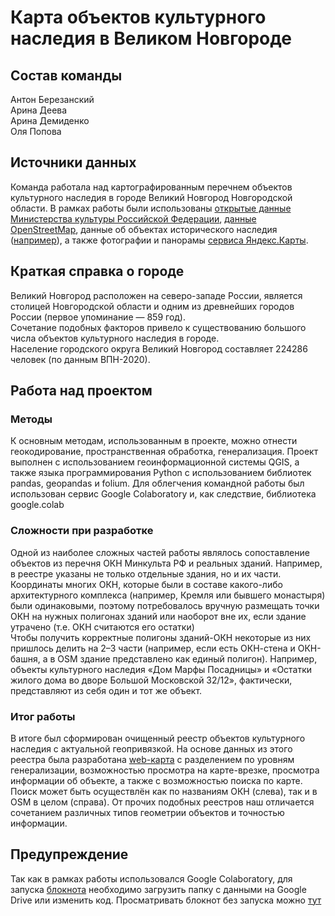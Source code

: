 # Карта объектов культурного наследия в Великом Новгороде
## Состав команды
Антон Березанский  
Арина Деева  
Арина Демиденко  
Оля Попова

## Источники данных
Команда работала над картографированным перечнем объектов культурного наследия в городе Великий Новгород Новгородской области.
В рамках работы были использованы [открытые данные Министерства культуры Российской Федерации](https://opendata.mkrf.ru/opendata/7705851331-egrkn/), [данные OpenStreetMap](https://www.openstreetmap.org/relation/2417529), данные об объектах исторического наследия ([например](https://gpvn.ru/34374/vn08209)), а также фотографии и панорамы [сервиса Яндекс.Карты](https://yandex.ru/maps/24/veliky-novgorod/?ll=31.275132%2C58.520913&z=17.97).


## Краткая справка о городе
Великий Новгород расположен на северо-западе России, является столицей Новгородской области и одним из древнейших городов России (первое упоминание — 859 год).  
Сочетание подобных факторов привело к существованию большого числа объектов культурного наследия в городе.  
Население городского округа Великий Новгород составляет 224286 человек (по данным ВПН-2020).

## Работа над проектом
### Методы
К основным методам, использованным в проекте, можно отнести геокодирование, пространственная обработка, генерализация. Проект выполнен с использованием геоинформационной системы QGIS, а также языка программирования Python с использованием библиотек pandas, geopandas и folium. Для облегчения командной работы был использован сервис Google Colaboratory и, как следствие, библиотека google.colab

### Сложности при разработке
Одной из наиболее сложных частей работы являлось сопоставление объектов из перечня ОКН Минкульта РФ и реальных зданий. Например, в реестре указаны не только отдельные здания, но и их части. Координаты многих ОКН, которые были в составе какого-либо архитектурного комплекса (например, Кремля или бывшего монастыря) были одинаковыми, поэтому потребовалось вручную размещать точки ОКН на нужных полигонах зданий или наоборот вне их, если здание утрачено (т.е. ОКН считаются его остатки)  
Чтобы получить корректные полигоны зданий-ОКН некоторые из них пришлось делить на 2–3 части (например, если есть ОКН-стена и ОКН-башня, а в OSM здание представлено как единый полигон). Например, объекты культурного наследия «Дом Марфы Посадницы» и «Остатки жилого дома во дворе Большой Московской 32/12», фактически, представляют из себя один и тот же объект. 

### Итог работы
В итоге был сформирован очищенный реестр объектов культурного наследия с актуальной геопривязкой. На основе данных из этого реестра была разработана [web-карта](https://nbviewer.org/github/a-berez/OKN_Novgorod/blob/main/index.html) с разделением по уровням генерализации, возможностью просмотра на карте-врезке, просмотра информации об объекте, а также с возможностью поиска по карте. Поиск может быть осуществлён как по названиям ОКН (слева), так и в OSM в целом (справа). 
От прочих подобных реестров наш отличается сочетанием различных типов геометрии объектов и точностью информации.


## Предупреждение
Так как в рамках работы использовался Google Colaboratory, для запуска [блокнота](https://github.com/a-berez/OKN_Novgorod/blob/main/VelN_OKN.ipynb) необходимо загрузить папку с данными на Google Drive или изменить код.
Просматривать блокнот без запуска можно [тут](https://github.com/a-berez/OKN_Novgorod/blob/main/VelN_OKN.ipynb)

